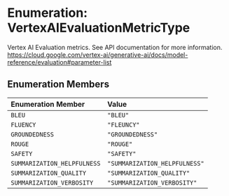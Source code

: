 # Enumeration: VertexAIEvaluationMetricType

Vertex AI Evaluation metrics. See API documentation for more information.
https://cloud.google.com/vertex-ai/generative-ai/docs/model-reference/evaluation#parameter-list

## Enumeration Members

| Enumeration Member | Value |
| :------ | :------ |
| `BLEU` | `"BLEU"` |
| `FLUENCY` | `"FLEUNCY"` |
| `GROUNDEDNESS` | `"GROUNDEDNESS"` |
| `ROUGE` | `"ROUGE"` |
| `SAFETY` | `"SAFETY"` |
| `SUMMARIZATION_HELPFULNESS` | `"SUMMARIZATION_HELPFULNESS"` |
| `SUMMARIZATION_QUALITY` | `"SUMMARIZATION_QUALITY"` |
| `SUMMARIZATION_VERBOSITY` | `"SUMMARIZATION_VERBOSITY"` |
